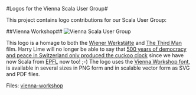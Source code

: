 #Logos for the Vienna Scala User Group#

This project contains logo contributions for our Scala User Group:

##Vienna Workshop##
![Vienna Scala User Group](https://raw.github.com/scala-vienna/scala-vienna-logos/master/vienna-workshop/vienna-scala-user-group-logo_150px.png)

This logo is a homage to both the [Wiener Werkstätte](http://en.wikipedia.org/wiki/Wiener_Werkst%C3%A4tte) and [The Third Man](http://en.wikipedia.org/wiki/The_Third_Man) film. Harry Lime will no longer be able to say that [500 years of democracy and peace in Switzerland only produced the cuckoo clock](http://www.youtube.com/watch?v=cydkTy6GmFA) since we have now Scala from [EPFL](http://www.epfl.ch/) now too! ;-)
The logo uses the [Vienna Workshop font](http://www.fontspring.com/fonts/hanoded/vienna-workshop), is available in several sizes in PNG form and in scalable vector form as SVG and PDF files.

Files: [vienna-workshop](https://github.com/scala-vienna/scala-vienna-logos/tree/master/vienna-workshop)


